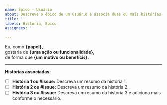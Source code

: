 ```yaml
---
name: Épico - Usuário
about: Descreve o épico de um usuário e associa duas ou mais histórias a ele
title: ''
labels: Historia, Epico
assignees: ''

---
```


Eu, como **{papel},**  
gostaria de **{uma ação ou funcionalidade},**  
de forma que **{um motivo ou benefício}.**

---

**Histórias associadas:**

- [ ] **História 1 ou #issue:** Descreva um resumo da história 1.
- [ ] **História 2 ou #issue:** Descreva um resumo da história 2.
- [ ] **História 3 ou #issue:** Descreva um resumo da história 3 e adiciona mais conforme o necessário.